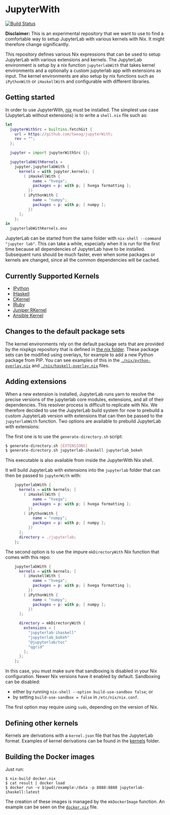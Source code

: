 # JupyterWith

[![Build Status](https://travis-ci.com/tweag/jupyterWith.svg?branch=master)](https://travis-ci.com/tweag/jupyterWith)

**Disclaimer:**
This is an experimental repository that we want to use to find a comfortable
way to setup JupyterLab with various kernels with Nix. It might therefore
change significantly.

This repository defines various Nix expressions that can be used to setup
JupyterLab with various extensions and kernels. The JupyterLab environment is
setup by a nix function `jupyterlabWith` that takes kernel environments and a
optionally a custom jupyterlab app with extensions as input. The kernel
environments are also setup by nix functions such as `iPythonWith` or
`iHaskellWith` and configurable with different libraries.

## Getting started

In order to use JupyterWith, [nix](https://nixos.org/nix/) must be installed.
The simplest use case (JupyterLab without extensions) is to write a `shell.nix`
file such as:

``` nix
let
  jupyterWithSrc = builtins.fetchGit {
    url = https://github.com/tweag/jupyterWith;
    rev = "";
  };

  jupyter = import jupyterWithSrc {};

  jupyterlabWithKernels =
    jupyter.jupyterlabWith {
      kernels = with jupyter.kernels; [
        ( iHaskellWith {
            name = "hvega";
            packages = p: with p; [ hvega formatting ];
          })
        ( iPythonWith {
            name = "numpy";
            packages = p: with p; [ numpy ];
          })
      ];
    };
in
  jupyterlabWithKernels.env
```

JupyterLab can be started from the same folder with `nix-shell --command
"jupyter lab"`. This can take a while, especially when it is run for the first
time because all dependencies of JupyterLab have to be installed. Subsequent
runs should be much faster, even when some packages or kernels are changed,
since all the common dependencies will be cached.

## Currently Supported Kernels

* [IPython](https://github.com/ipython/ipykernel)
* [IHaskell](https://github.com/gibiansky/IHaskell)
* [CKernel](https://github.com/brendan-rius/jupyter-c-kernel)
* [IRuby](https://github.com/SciRuby/iruby)
* [Juniper RKernel](https://github.com/JuniperKernel/JuniperKernel)
* [Ansible Kernel](https://github.com/ansible/ansible-jupyter-kernel)

## Changes to the default package sets

The kernel environments rely on the default package sets that are provided by
the nixpkgs repository that is defined in [the nix folder](nix). These package
sets can be modified using overlays, for example to add a new Python package
from PIP. You can see examples of this in the
[`./nix/python-overlay.nix`](nix/python-overlay.nix) and
[`./nix/haskell-overlay.nix`](nix/haskell-overlay.nix) files.

## Adding extensions

When a new extension is installed, JupyterLab runs yarn to resolve the precise
versions of the jupyterlab core modules, extensions, and all of their
dependencies. This resolver process is difficult to replicate with Nix. We
therefore decided to use the JupyterLab build system for now to prebuild a
custom JupyterLab version with extensions that can then be passed to the
`jupyterlabWith` function. Two options are available to prebuild JupyterLab
with extensions:

The first one is to use the `generate-directory.sh` script:

``` bash
$ generate-directory.sh [EXTENSIONS]
$ generate-directory.sh jupyterlab-ihaskell jupyterlab_bokeh
```

This executable is also available from inside the JupyterWith Nix shell.

It will build JupyterLab with extensions into the `jupyterlab` folder
that can then be passed to `jupyterWith` with:

``` nix
    jupyterlabWith {
      kernels = with kernels; [
        ( iHaskellWith {
            name = "hvega";
            packages = p: with p; [ hvega formatting ];
          })
        ( iPythonWith {
            name = "numpy";
            packages = p: with p; [ numpy ];
          })
      ];
      directory = ./jupyterlab;
    };
```

The second option is to use the impure `mkDirectoryWith` Nix function that
comes with this repo:


``` nix
    jupyterlabWith {
      kernels = with kernels; [
        ( iHaskellWith {
            name = "hvega";
            packages = p: with p; [ hvega formatting ];
          })
        ( iPythonWith {
            name = "numpy";
            packages = p: with p; [ numpy ];
          })
      ];

      directory = mkDirectoryWith {
        extensions = [
          "jupyterlab-ihaskell"
          "jupyterlab_bokeh"
          "@jupyterlab/toc"
          "qgrid"
        ];
      };
    };
```

In this case, you must make sure that sandboxing is disabled in your Nix
configuration. Newer Nix versions have it enabled by default.
Sandboxing can be disabled:

- either by running `nix-shell --option build-use-sandbox false`; or
- by setting `build-use-sandbox = false` in `/etc/nix/nix.conf`.

The first option may require using `sudo`, depending on the version of Nix.

## Defining other kernels

Kernels are derivations with a `kernel.json` file that has the JupyterLab
format. Examples of kernel derivations can be found in the [kernels](kernels)
folder.

## Building the Docker images

Just run:

```
$ nix-build docker.nix
$ cat result | docker load
$ docker run -v $(pwd)/example:/data -p 8888:8888 jupyterlab-ihaskell:latest
```

The creation of these images is managed by the `mkDockerImage` function. An
example can be seen on the [`docker.nix`](docker.nix) file.

